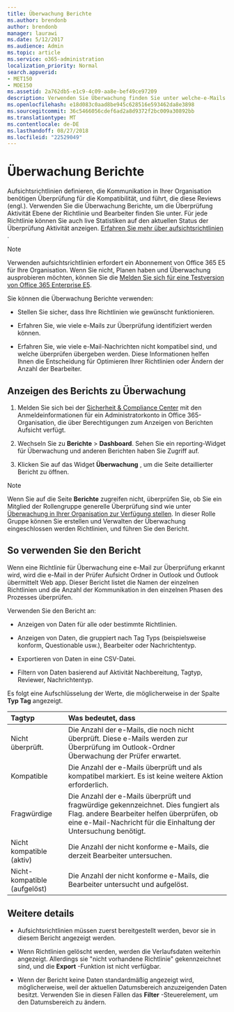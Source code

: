 ```yaml
---
title: Überwachung Berichte
ms.author: brendonb
author: brendonb
manager: laurawi
ms.date: 5/12/2017
ms.audience: Admin
ms.topic: article
ms.service: o365-administration
localization_priority: Normal
search.appverid:
- MET150
- MOE150
ms.assetid: 2a762db5-e1c9-4c09-aa8e-bef49ce97209
description: Verwenden Sie Überwachung finden Sie unter welche-e-Mails Compliance überprüfen muss Berichte und, die durchgeführt werden soll.
ms.openlocfilehash: e18d083c0aad8be945c628516e593462da8e3898
ms.sourcegitcommit: 36c5466056cdef6ad2a8d9372f2bc009a30892bb
ms.translationtype: MT
ms.contentlocale: de-DE
ms.lasthandoff: 08/27/2018
ms.locfileid: "22529049"
---
```

# <a name="supervision-reports"></a>Überwachung Berichte

Aufsichtsrichtlinien definieren, die Kommunikation in Ihrer Organisation benötigen Überprüfung für die Kompatibilität, und führt, die diese Reviews (engl.). Verwenden Sie die Überwachung Berichte, um die Überprüfung Aktivität Ebene der Richtlinie und Bearbeiter finden Sie unter. Für jede Richtlinie können Sie auch live Statistiken auf den aktuellen Status der Überprüfung Aktivität anzeigen. [Erfahren Sie mehr über aufsichtsrichtlinien](configure-supervision-policies.md) . 
  
> [!NOTE]
> Verwenden aufsichtsrichtlinien erfordert ein Abonnement von Office 365 E5 für Ihre Organisation. Wenn Sie nicht, Planen haben und Überwachung ausprobieren möchten, können Sie die [Melden Sie sich für eine Testversion von Office 365 Enterprise E5](https://go.microsoft.com/fwlink/p/?LinkID=698279). 
  
Sie können die Überwachung Berichte verwenden:
  
- Stellen Sie sicher, dass Ihre Richtlinien wie gewünscht funktionieren. 
    
- Erfahren Sie, wie viele e-Mails zur Überprüfung identifiziert werden können.
    
- Erfahren Sie, wie viele e-Mail-Nachrichten nicht kompatibel sind, und welche überprüfen übergeben werden. Diese Informationen helfen Ihnen die Entscheidung für Optimieren Ihrer Richtlinien oder Ändern der Anzahl der Bearbeiter.
    
## <a name="view-the-supervision-report"></a>Anzeigen des Berichts zu Überwachung

1. Melden Sie sich bei der [Sicherheit &amp; Compliance Center](https://protection.office.com/) mit den Anmeldeinformationen für ein Administratorkonto in Office 365-Organisation, die über Berechtigungen zum Anzeigen von Berichten Aufsicht verfügt. 
    
2. Wechseln Sie zu **Berichte** \> **Dashboard**. Sehen Sie ein reporting-Widget für Überwachung und anderen Berichten haben Sie Zugriff auf.
    
3. Klicken Sie auf das Widget **Überwachung** , um die Seite detaillierter Bericht zu öffnen. 
    
> [!NOTE]
> Wenn Sie auf die Seite **Berichte** zugreifen nicht, überprüfen Sie, ob Sie ein Mitglied der Rollengruppe generelle Überprüfung sind wie unter [Überwachung in Ihrer Organisation zur Verfügung stellen](configure-supervision-policies.md#SRavailable). In dieser Rolle Gruppe können Sie erstellen und Verwalten der Überwachung eingeschlossen werden Richtlinien, und führen Sie den Bericht. 
  
## <a name="how-to-use-the-report"></a>So verwenden Sie den Bericht

Wenn eine Richtlinie für Überwachung eine e-Mail zur Überprüfung erkannt wird, wird die e-Mail in der Prüfer Aufsicht Ordner in Outlook und Outlook übermittelt Web app. Dieser Bericht listet die Namen der einzelnen Richtlinien und die Anzahl der Kommunikation in den einzelnen Phasen des Prozesses überprüfen.
  
Verwenden Sie den Bericht an:
  
- Anzeigen von Daten für alle oder bestimmte Richtlinien.
    
- Anzeigen von Daten, die gruppiert nach Tag Typs (beispielsweise konform, Questionable usw.), Bearbeiter oder Nachrichtentyp.
    
- Exportieren von Daten in eine CSV-Datei.
    
- Filtern von Daten basierend auf Aktivität Nachbereitung, Tagtyp, Reviewer, Nachrichtentyp.
    
Es folgt eine Aufschlüsselung der Werte, die möglicherweise in der Spalte **Typ Tag** angezeigt. 
  
|**Tagtyp**|**Was bedeutet, dass**|
|:-----|:-----|
|Nicht überprüft.  <br/> |Die Anzahl der e-Mails, die noch nicht überprüft. Diese e-Mails werden zur Überprüfung im Outlook-Ordner Überwachung der Prüfer erwartet.  <br/> |
|Kompatible  <br/> |Die Anzahl der e-Mails überprüft und als kompatibel markiert. Es ist keine weitere Aktion erforderlich.  <br/> |
|Fragwürdige  <br/> |Die Anzahl der e-Mails überprüft und fragwürdige gekennzeichnet. Dies fungiert als Flag. andere Bearbeiter helfen überprüfen, ob eine e-Mail-Nachricht für die Einhaltung der Untersuchung benötigt.  <br/> |
|Nicht kompatible (aktiv)  <br/> |Die Anzahl der nicht konforme e-Mails, die derzeit Bearbeiter untersuchen.  <br/> |
|Nicht-kompatible (aufgelöst)  <br/> |Die Anzahl der nicht konforme e-Mails, die Bearbeiter untersucht und aufgelöst.  <br/> |
   
## <a name="more-details"></a>Weitere details

- Aufsichtsrichtlinien müssen zuerst bereitgestellt werden, bevor sie in diesem Bericht angezeigt werden.
    
- Wenn Richtlinien gelöscht werden, werden die Verlaufsdaten weiterhin angezeigt. Allerdings sie "nicht vorhandene Richtlinie" gekennzeichnet sind, und die **Export** -Funktion ist nicht verfügbar. 
    
- Wenn der Bericht keine Daten standardmäßig angezeigt wird, möglicherweise, weil der aktuellen Datumsbereich anzuzeigenden Daten besitzt. Verwenden Sie in diesen Fällen das **Filter** -Steuerelement, um den Datumsbereich zu ändern. 
    

